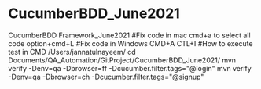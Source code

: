 # CucumberBDD_June2021
CucumberBDD Framework_June2021
#Fix code in mac
cmd+a to select all code option+cmd+L
#Fix code in Windows
CMD+A CTL+I
#How to execute test in CMD
/Users/jannatulnayeem/
cd Documents/QA_Automation/GitProject/CucumberBDD_June2021/
mvn verify -Denv=qa -Dbrowser=ff -Dcucumber.filter.tags="@login"
mvn verify -Denv=qa -Dbrowser=ch -Dcucumber.filter.tags="@signup"